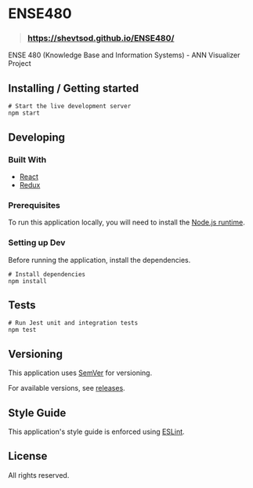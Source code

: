 # ENSE480

> ### https://shevtsod.github.io/ENSE480/

ENSE 480 (Knowledge Base and Information Systems) - ANN Visualizer Project

## Installing / Getting started

```shell
# Start the live development server
npm start
```

## Developing

### Built With

-   [React](https://github.com/facebook/react)
-   [Redux](https://github.com/reduxjs/redux)

### Prerequisites

To run this application locally, you will need to install the [Node.js runtime](https://nodejs.org/en/).

### Setting up Dev

Before running the application, install the dependencies.

```shell
# Install dependencies
npm install
```

## Tests

```shell
# Run Jest unit and integration tests
npm test
```

## Versioning

This application uses [SemVer](http://semver.org/) for versioning.

For available versions, see [releases](/tags).

## Style Guide

This application's style guide is enforced using [ESLint](https://eslint.org/).

## License

All rights reserved.
